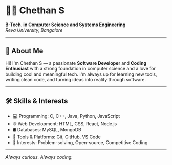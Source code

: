 # 👨‍💻 Chethan S

**B-Tech. in Computer Science and Systems Engineering**  
_Reva University, Bangalore_

---

## 🚀 About Me

Hi! I'm Chethan S — a passionate **Software Developer** and **Coding Enthusiast** with a strong foundation in computer science and a love for building cool and meaningful tech. I'm always up for learning new tools, writing clean code, and turning ideas into reality through software.

---

## 🛠️ Skills & Interests

- 💻 Programming: C, C++, Java, Python, JavaScript
- 🌐 Web Development: HTML, CSS, React, Node.js
- 🛢️ Databases: MySQL, MongoDB
- 🔧 Tools & Platforms: Git, GitHub, VS Code
- 🧠 Interests: Problem-solving, Open-source, Competitive Coding

---

_Always curious. Always coding._

